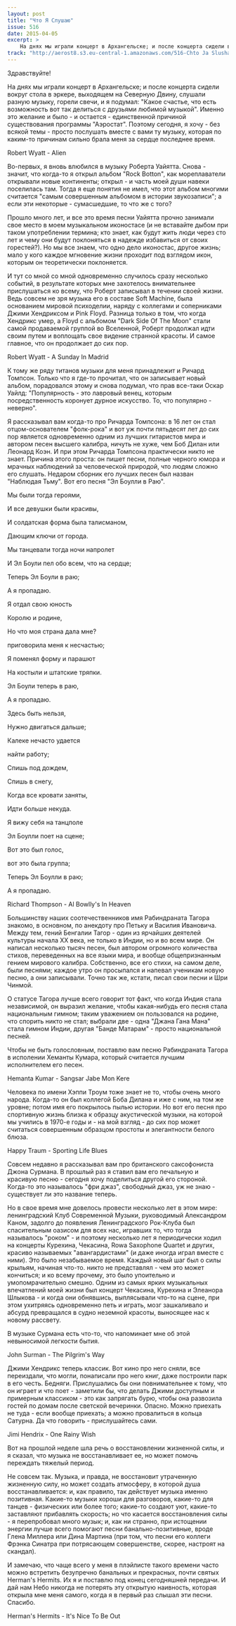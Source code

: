 ```yaml
---
layout: post
title: "Что Я Слушаю"
issue: 516
date: 2015-04-05
excerpt: >
    На днях мы играли концерт в Архангельске; и после концерта сидели вокруг стола в эркере, выходящем на Северную Двину, слушали разную музыку, горели свечи, и я подумал: "Какое счастье, что есть возможность вот так делиться с друзьями любимой музыкой". Именно это желание и было - и остается - единственной причиной существования программы "Аэростат". Поэтому сегодня, я хочу - без всякой темы - просто послушать вместе с вами ту музыку, которая по каким-то причинам сильно брала меня за сердце последнее время.
track: "http://aerost8.s3.eu-central-1.amazonaws.com/516-Chto Ja Slushaju.mp3"
---
```


Здравствуйте!

На днях мы играли концерт в Архангельске; и после концерта сидели вокруг стола в эркере, выходящем на Северную Двину, слушали разную музыку, горели свечи, и я подумал: "Какое счастье, что есть возможность вот так делиться с друзьями любимой музыкой". Именно это желание и было - и остается - единственной причиной существования программы "Аэростат". Поэтому сегодня, я хочу - без всякой темы - просто послушать вместе с вами ту музыку, которая по каким-то причинам сильно брала меня за сердце последнее время.

Robert Wyatt - Alien

Во-первых, я вновь влюбился в музыку Роберта Уайятта. Снова - значит, что когда-то я открыл альбом "Rock Botton", как мореплаватели открывали новые континенты; открыл - и часть моей души навеки поселилась там. Тогда я еще понятия не имел, что этот альбом многими считается "самым совершенным альбомом в истории звукозаписи"; а если эти некоторые - сумасшедшие, то что же с того?

Прошло много лет, и все это время песни Уайятта прочно занимали свое место в моем музыкальном иконостасе (и не вставайте дыбом при таком употреблении термина; кто знает, как будут жить люди через сто лет и чему они будут поклоняться в надежде избавиться от своих горестей?). Но мы все знаем, что одно дело иконостас, другое жизнь; мало у кого каждое мгновение жизни проходит под взглядом икон, которым он теоретически поклоняется.

И тут со мной со мной одновременно случилось сразу несколько событий, в результате которых мне захотелось внимательнее прислушаться ко всему, что Роберт записывал в течении своей жизни. Ведь совсем не зря музыка его в составе Soft Machine, была основанием мировой психоделии, наряду с коллегами и соперниками Джими Хендриксом и Pink Floyd. Разница только в том, что когда Хендрикс умер, а Floyd с альбомом "Dark Side Of The Moon" стали самой продаваемой группой во Вселенной, Роберт продолжал идти своим путем и воплощать свое видение странной красоты. И самое главное, что он продолжает до сих пор.

Robert Wyatt - A Sunday In Madrid

К тому же ряду титанов музыки для меня принадлежит и Ричард Томпсон. Только что я где-то прочитал, что он записывает новый альбом, порадовался этому и снова подумал, что прав все-таки Оскар Уайлд: "Популярность - это лавровый венец, которым посредственность коронует дурное искусство. То, что популярно - неверно".

Я рассказывал вам когда-то про Ричарда Томпсона: в 16 лет он стал отцом-основателем "фолк-рока" и вот уж почти пятьдесят лет до сих пор является одновременно одним из лучших гитаристов мира и автором песен высшего калибра, ничуть не хуже, чем Боб Дилан или Леонард Коэн. И при этом Ричарда Томпсона практически никто не знает. Причина этого проста: он пишет песни, полные черного юмора и мрачных наблюдений за человеческой природой, что людям сложно его слушать. Недаром сборник его лучших песен был назван "Наблюдая Тьму". Вот его песня "Эл Боулли в Раю".

Мы были тогда героями,

И все девушки были красивы,

И солдатская форма была талисманом,

Дающим ключи от города.

Мы танцевали тогда ночи напролет

И Эл Боули пел обо всем, что на сердце;

Теперь Эл Боули в раю;

А я пропадаю.

Я отдал свою юность

Королю и родине,

Но что моя страна дала мне?

приговорила меня к несчастью;

Я поменял форму и парашют

На костыли и штатские тряпки.

Эл Боули теперь в раю,

А я пропадаю.

Здесь быть нельзя,

Нужно двигаться дальше;

Калеке нечасто удается

найти работу;

Спишь под дождем,

Спишь в снегу,

Когда все кровати заняты,

Идти больше некуда.

Я вижу себя на танцполе

Эл Боулли поет на сцене;

Вот это был голос,

вот это была группа;

Теперь Эл Боулли в раю;

А я пропадаю.

Richard Thompson - Al Bowlly's In Heaven

Большинству наших соотечественников имя Рабиндраната Тагора знакомо, в основном, по анекдоту про Петьку и Василия Ивановича. Между тем, гений Бенгалии Тагор - один из ярчайших деятелей культуры начала XX века, не только в Индии, но и во всем мире. Он написал несколько тысяч песен, был автором огромного количества стихов, переведенных на все языки мира, и вообще общепризнанным гением мирового калибра. Собственно, все его стихи, на самом деле, были песнями; каждое утро он просыпался и напевал ученикам новую песню, а они записывали. Точно так же, кстати, писал свои песни и Шри Чинмой.

О статусе Тагора лучше всего говорит тот факт, что когда Индия стала независимой, он выразил желание, чтобы какая-нибудь его песня стала национальным гимном; таким уважением он пользовался на родине, что спорить никто не стал; выбрали две - одна "Джана Гана Мана" стала гимном Индии, другая "Банде Матарам" - просто национальной песней.

Чтобы не быть голословным, поставлю вам песню Рабиндраната Тагора в исполении Хеманты Кумара, который считается лучшим исполнителем его песен.

Hemanta Kumar - Sangsar Jabe Mon Kere

Человека по имени Хэппи Троум тоже знает не то, чтобы очень много народа. Когда-то он был коллегой Боба Дилана и иже с ним, на том же уровне; потом имя его покрылось пылью истории. Но вот его песня про спортивную жизнь близка к образцу акустической музыки, на которой мы учились в 1970-е годы и - на мой взгляд - до сих пор может считаться совершенным образцом простоты и элегантности белого блюза.

Happy Traum - Sporting Life Blues

Совсем недавно я рассказывал вам про британского саксофониста Джона Сурмана. В прошлый раз я ставил вам его печальную и красивую песню - сегодня хочу поделиться другой его стороной. Когда-то это называлось "фри джаз", свободный джаз, уж не знаю - существует ли это название теперь.

Но в свое время мне довелось провести несколько лет в этом мире: ленинградский Клуб Современной Музыки, руководимый Александром Каном, задолго до появления Ленинградского Рок-Клуба был спасительным оазисом для всех нас, игравших то, что тогда называлось "роком" - и поэтому несколько лет я периодически ходил на концерты Курехина, Чекасина, Rowa Saxophone Quartet и других, красиво называемых "авангардистами" (и даже иногда играл вместе с ними). Это было незабываемое время. Каждый новый шаг был о силы крыльям, начиная что-то. никто не представлял - чем это может кончиться; и ко всему прочему, это было упоительно и умопомрачительно смешно. Одним из самых ярких музыкальных впечатлений моей жизни был концерт Чекасина, Курехина и Элеанора Шлыкова - и когда они обнявшись, выплясывали что-то на сцене, при этом ухитряясь одновременно петь и играть, мозг зашкаливало и абсурд превращался в судно неземной красоты, выносящее нас к новому рассвету.

В музыке Сурмана есть что-то, что напоминает мне об этой невыносимой легкости бытия.

John Surman - The Pilgrim's Way

Джими Хендрикс теперь классик. Вот кино про него сняли, все переиздали, что могли, понаписали про него книг, даже построили парк в его честь. Бедняги. Прислушались бы они повнимательнее к тому, что он играет и что поет - заметили бы, что делать Джими доступным и примерным классиком - это как запрягать бурю, чтобы она развозила гостей по домам после светской вечеринки. Опасно. Можно приехать не туда - если вообще приехать; а можно провалиться в кольца Сатурна. Да что говорить - прислушайтесь сами.

Jimi Hendrix - One Rainy Wish

Вот на прошлой неделе шла речь о восстановлении жизненной силы, и я сказал, что музыка не восстанавливает ее, но может помочь переждать тяжелый период.

Не совсем так. Музыка, и правда, не восстановит утраченную жизненную силу, но может создать атмосферу, в которой душа восстанавливается: и, как правило, так действует музыка именно позитивная. Какие-то музыки хороши для разговоров, какие-то для танцев - физических или более того; какие-то создают уют, какие-то заставляют прибавлять скорость; но что касается восстановления силы - я перепробовал много музык; и, как ни странно, при истощении энергии лучше всего помогают песни банально-позитивные, вроде Глена Миллера или Дина Мартина (при том, что песни его коллеги Фрэнка Синатра при потрясающем совершенстве, скорее, настроят на скандал).

И замечаю, что чаще всего у меня в плэйлисте такого времени часто можно встретить безупречно банальных и прекрасных, почти святых Herman's Hermits. Их я и поставлю под конец сегодняшней передачи. И дай нам Небо никогда не потерять эту открытую наивность, которая открыла мне меня самого, когда я в первый раз слышал эти песни. Спасибо.

Herman's Hermits - It's Nice To Be Out
